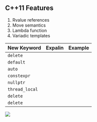 ## C++11 Features
1. Rvalue references
2. Move semantics
3. Lambda function
4. Variadic templates
  
| New Keyword     | Expalin                     | Example                          |
| :-------------- | --------------------------- | -------------------------------- |
| `delete`        |                             |                                  |
| `default`       |                             |                                  |
| `auto`          |                             |                                  |
| `constexpr`     |                             |                                  |
| `nullptr`       |                             |                                  |
| `thread_local`  |                             |                                  |
| `delete`        |                             |                                  |
| `delete`        |                             |                                  |

  
![](https://github.com/pvthuyet/Modern-Cplusplus/blob/master/resources/timeline.png)
